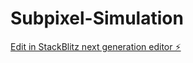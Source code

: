 # Subpixel-Simulation

[Edit in StackBlitz next generation editor ⚡️](https://stackblitz.com/~/github.com/jiwonMe/Subpixel-Simulation)